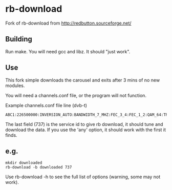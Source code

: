 rb-download
===========

Fork of rb-download from http://redbutton.sourceforge.net/


Building
--------

Run make. You will need gcc and libz. It should "just work".

Use
--------

This fork simple downloads the carousel and exits after 3 mins of no new modules.

You will need a channels.conf file, or the program will not function.

Example channels.conf file line (dvb-t)

```
ABC1:226500000:INVERSION_AUTO:BANDWIDTH_7_MHZ:FEC_3_4:FEC_1_2:QAM_64:TRANSMISSION_MODE_8K:GUARD_INTERVAL_1_16:HIERARCHY_NONE:512:650:737
```

The last field (737) is the service id to give rb download, it should tune and download the data. If you use the 'any' option, it should work with the first it finds.

e.g. 
---------

```
mkdir downloaded
rb-download -b downloaded 737
```

Use rb-download -h to see the full list of options (warning, some may not work).